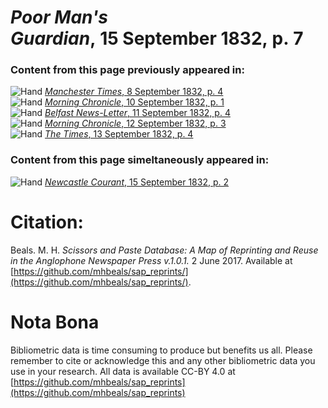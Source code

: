 # *Poor Man's Guardian*, 15 September 1832, p. 7  
  
### Content from this page previously appeared in:  
![Hand](http://scissorsandpaste.net/wp-content/uploads/2017/06/smallhandpointer.png) [*Manchester Times*, 8 September 1832, p. 4](https://mhbeals.github.io/sap_html/Manchester-Times/Manchester-Times-8-September-1832-p-4)  
![Hand](http://scissorsandpaste.net/wp-content/uploads/2017/06/smallhandpointer.png) [*Morning Chronicle*, 10 September 1832, p. 1](https://mhbeals.github.io/sap_html/Morning-Chronicle/Morning-Chronicle-10-September-1832-p-1)  
![Hand](http://scissorsandpaste.net/wp-content/uploads/2017/06/smallhandpointer.png) [*Belfast News-Letter*, 11 September 1832, p. 4](https://mhbeals.github.io/sap_html/Belfast-News-Letter/Belfast-News-Letter-11-September-1832-p-4)  
![Hand](http://scissorsandpaste.net/wp-content/uploads/2017/06/smallhandpointer.png) [*Morning Chronicle*, 12 September 1832, p. 3](https://mhbeals.github.io/sap_html/Morning-Chronicle/Morning-Chronicle-12-September-1832-p-3)  
![Hand](http://scissorsandpaste.net/wp-content/uploads/2017/06/smallhandpointer.png) [*The Times*, 13 September 1832, p. 4](https://mhbeals.github.io/sap_html/The-Times/The-Times-13-September-1832-p-4)  
  
### Content from this page simeltaneously appeared in:  
![Hand](http://scissorsandpaste.net/wp-content/uploads/2017/06/smallhandpointer.png) [*Newcastle Courant*, 15 September 1832, p. 2](https://mhbeals.github.io/sap_html/Newcastle-Courant/Newcastle-Courant-15-September-1832-p-2)  


# Citation: 

Beals. M. H. *Scissors and Paste Database: A Map of Reprinting and Reuse in the Anglophone Newspaper Press v.1.0.1.* 2 June 2017. Available at [https://github.com/mhbeals/sap_reprints/](https://github.com/mhbeals/sap_reprints/). 

# Nota Bona

Bibliometric data is time consuming to produce but benefits us all. Please remember to cite or acknowledge this and any other bibliometric data you use in your research. All data is available CC-BY 4.0 at [https://github.com/mhbeals/sap_reprints](https://github.com/mhbeals/sap_reprints)